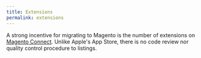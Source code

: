 ```yaml
---
title: Extensions
permalink: extensions
---
```


A strong incentive for migrating to Magento is the number of extensions on [Magento Connect](www.magentocommerce.com/magento-connect).  Unlike Apple's App Store, there is no code review nor quality control procedure to listings.